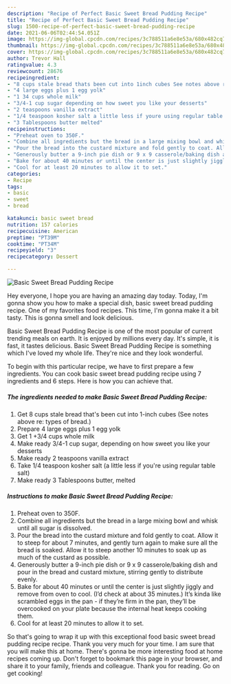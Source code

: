 ```yaml
---
description: "Recipe of Perfect Basic Sweet Bread Pudding Recipe"
title: "Recipe of Perfect Basic Sweet Bread Pudding Recipe"
slug: 1500-recipe-of-perfect-basic-sweet-bread-pudding-recipe
date: 2021-06-06T02:44:54.051Z
image: https://img-global.cpcdn.com/recipes/3c788511a6e8e53a/680x482cq70/basic-sweet-bread-pudding-recipe-recipe-main-photo.jpg
thumbnail: https://img-global.cpcdn.com/recipes/3c788511a6e8e53a/680x482cq70/basic-sweet-bread-pudding-recipe-recipe-main-photo.jpg
cover: https://img-global.cpcdn.com/recipes/3c788511a6e8e53a/680x482cq70/basic-sweet-bread-pudding-recipe-recipe-main-photo.jpg
author: Trevor Hall
ratingvalue: 4.3
reviewcount: 28676
recipeingredient:
- "8 cups stale bread thats been cut into 1inch cubes See notes above re types of bread"
- "4 large eggs plus 1 egg yolk"
- "1 34 cups whole milk"
- "3/4-1 cup sugar depending on how sweet you like your desserts"
- "2 teaspoons vanilla extract"
- "1/4 teaspoon kosher salt a little less if youre using regular table salt"
- "3 Tablespoons butter melted"
recipeinstructions:
- "Preheat oven to 350F."
- "Combine all ingredients but the bread in a large mixing bowl and whisk until all sugar is dissolved."
- "Pour the bread into the custard mixture and fold gently to coat. Allow it to steep for about 7 minutes, and gently turn again to make sure all the bread is soaked. Allow it to steep another 10 minutes to soak up as much of the custard as possible."
- "Generously butter a 9-inch pie dish or 9 x 9 casserole/baking dish and pour in the bread and custard mixture, stirring gently to distribute evenly."
- "Bake for about 40 minutes or until the center is just slightly jiggly and remove from oven to cool. (I’d check at about 35 minutes.) It’s kinda like scrambled eggs in the pan - if they’re firm in the pan, they’ll be overcooked on your plate because the internal heat keeps cooking them."
- "Cool for at least 20 minutes to allow it to set."
categories:
- Recipe
tags:
- basic
- sweet
- bread

katakunci: basic sweet bread 
nutrition: 157 calories
recipecuisine: American
preptime: "PT39M"
cooktime: "PT34M"
recipeyield: "3"
recipecategory: Dessert

---
```



![Basic Sweet Bread Pudding Recipe](https://img-global.cpcdn.com/recipes/3c788511a6e8e53a/680x482cq70/basic-sweet-bread-pudding-recipe-recipe-main-photo.jpg)

Hey everyone, I hope you are having an amazing day today. Today, I'm gonna show you how to make a special dish, basic sweet bread pudding recipe. One of my favorites food recipes. This time, I'm gonna make it a bit tasty. This is gonna smell and look delicious.



Basic Sweet Bread Pudding Recipe is one of the most popular of current trending meals on earth. It is enjoyed by millions every day. It's simple, it is fast, it tastes delicious. Basic Sweet Bread Pudding Recipe is something which I've loved my whole life. They're nice and they look wonderful.


To begin with this particular recipe, we have to first prepare a few ingredients. You can cook basic sweet bread pudding recipe using 7 ingredients and 6 steps. Here is how you can achieve that.

<!--inarticleads1-->

##### The ingredients needed to make Basic Sweet Bread Pudding Recipe:

1. Get 8 cups stale bread that&#39;s been cut into 1-inch cubes (See notes above re: types of bread.)
1. Prepare 4 large eggs plus 1 egg yolk
1. Get 1 +3/4 cups whole milk
1. Make ready 3/4-1 cup sugar, depending on how sweet you like your desserts
1. Make ready 2 teaspoons vanilla extract
1. Take 1/4 teaspoon kosher salt (a little less if you&#39;re using regular table salt)
1. Make ready 3 Tablespoons butter, melted




<!--inarticleads2-->

##### Instructions to make Basic Sweet Bread Pudding Recipe:

1. Preheat oven to 350F.
1. Combine all ingredients but the bread in a large mixing bowl and whisk until all sugar is dissolved.
1. Pour the bread into the custard mixture and fold gently to coat. Allow it to steep for about 7 minutes, and gently turn again to make sure all the bread is soaked. Allow it to steep another 10 minutes to soak up as much of the custard as possible.
1. Generously butter a 9-inch pie dish or 9 x 9 casserole/baking dish and pour in the bread and custard mixture, stirring gently to distribute evenly.
1. Bake for about 40 minutes or until the center is just slightly jiggly and remove from oven to cool. (I’d check at about 35 minutes.) It’s kinda like scrambled eggs in the pan - if they’re firm in the pan, they’ll be overcooked on your plate because the internal heat keeps cooking them.
1. Cool for at least 20 minutes to allow it to set.




So that's going to wrap it up with this exceptional food basic sweet bread pudding recipe recipe. Thank you very much for your time. I am sure that you will make this at home. There's gonna be more interesting food at home recipes coming up. Don't forget to bookmark this page in your browser, and share it to your family, friends and colleague. Thank you for reading. Go on get cooking!
